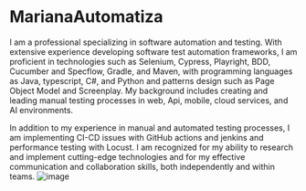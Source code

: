 # MarianaAutomatiza
I am a professional specializing in software automation and testing. With extensive experience developing software test automation frameworks, I am proficient in technologies such as Selenium, Cypress, Playright, BDD, Cucumber and Specflow, Gradle, and Maven, with programming languages as Java, typescript, C#, and Python and patterns design such as Page Object Model and Screenplay.
My background includes creating and leading manual testing processes in web, Api, mobile, cloud services, and AI environments.

In addition to my experience in manual and automated testing processes, I am implementing CI-CD issues with GitHub actions and jenkins and performance testing with Locust.
I am recognized for my ability to research and implement cutting-edge technologies and for my effective communication and collaboration skills, both independently and within teams.
![image](https://github.com/user-attachments/assets/fc25c05e-1103-42fc-848d-91ba770609a9)
